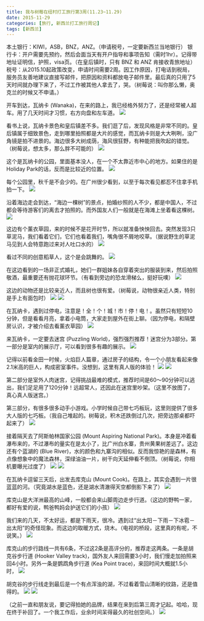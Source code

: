 ```yaml
---
title: 我与树莓在纽村打工旅行第3周(11.23~11.29)
date: 2015-11-29
categories: [旅行, 新西兰打工旅行周记]
tags: [新西兰]    
---
```






本土银行：KIWI，ASB，BNZ，ANZ。（申请税号，一定要新西兰当地银行）
银行卡：开户需要先预约，然后会面当天有开户指导和事项告知（需时1hr）。记得带地址证明信，护照，visa页。（在皇后镇时，只有 BNZ 和 ANZ 肯接收青旅地址）
税号：从2015.10起政策改变，申请时间需要2周。因工作原因，打电话到税局，服务员友善地建议直接写邮件，把原因和资料都放电子邮件里。最后真的只用了5天时间就办理下来了，不过工作被其他人拿去了，哭。（树莓说：叫你那么懒，奥克兰的时候又不申请。）

开车到达，瓦纳卡 (Wanaka)，在来的路上，我已经格外努力了，还是经常被人超车。用了几天时间才习惯，右方向盘和左车道。 
![](/event/2015_11_29_p2.jpg)

看书上说，瓦纳卡景色和皇后镇差不多。我们逛了后，发现风格是非常不同的。皇后镇属于细致景色，走到哪里拍照都是大片的感觉，而瓦纳卡则是大大咧咧，没广角镜是拍不进景的。海边很多大树成荫，海风很狂野，有种能把我吹起的错觉。（树莓说，想太多，那么胖不可能的）
![](/event/2015_11_29_p6.jpg)

这个是瓦纳卡的公园，里面基本没人，在一个不太靠近市中心的地方。如果住的是 Holiday Park的话，反而是比较近的位置。
![](/event/2015_11_29_p3.jpg)

每个公园里，秋千是不会少的。在广州很少看到，以至于每次看见都忍不住拿手机拍一下。
![](/event/2015_11_29_p4.jpg)

沿着海边走会到达，“海边一棵树”的景点，拍婚纱照的人不少，都是中国人，不过都会等待游客们的离去才拍照的。而外国友人们一般就是在海滩上坐着看这棵树。
![](/event/2015_11_29_p5.jpg)

这边有个薰衣草园，来的时候不是花开时节，所以就准备怏怏回去。突然发现3只草泥马，我们看着它们，它们也看着我们，嘴角很不屑地咬草。（据说野生的草泥马见到人会特意跑过来对人吐口水的）
![](/event/2015_11_29_p9.jpg)

看过不同的创意稻草人，这个是会跳舞的。
![](/event/2015_11_29_p10.jpg)

在这边看到的一场非正式婚礼，她们一群姐妹各自穿着突出的服装到来，然后拍照敬酒，最重要还有抛花球环节。（有看到旁边的恐龙滑梯么，挺好玩噢）
![](/event/2015_11_29_p12.jpg)

这边的动物还是比较亲近人，而且树也很有爱。（树莓说，动物很亲近人类，特别是手上有面包时）
![](/event/2015_11_29_p11.jpg)
![](/event/2015_11_29_p13.jpg)

在瓦纳卡，遇到过停电，注意是！全！个！城！市！停！电！。虽然只有短短10分钟，但是看看月亮，拿着小电筒，大家走到屋外在街上聊。（因为停电，和隔壁房认识，才被介绍去看薰衣草园）
![](/event/2015_11_29_p18.jpg)

来瓦纳卡，一定要去迷宫 (Puzzling World)，强烈强烈推荐！迷宫分为3部分。第一部分是室内的展示厅，可以看到很多有趣的展示。
![](/event/2015_11_29_p15.jpg)

记得以前看金田一时候，火焰巨人篇章，通过房子的结构，令一个小朋友看起来像2.1米高的巨人，构成密室事件。没想到，这里有真人版的体验！
![](/event/2015_11_29_p16.jpg)
![](/event/2015_11_29_p17.jpg)

第二部分是室外人肉迷宫，记得挑战最难的模式，推荐时间是60～90分钟可以逃出，我们足足用了120分钟！远超常人，还因此在迷宫里吵架。（这里不放图了，真心真人版迷宫。）

第三部分，有很多很多动手小游戏。小学时候自己带七巧板玩，这里则提供了很多大人版的七巧板。（我自己堆起的。树莓说，积木还跌倒过几次，把旁边那桌都吓起来了）
![](/event/2015_11_29_p14.jpg)

接着隔天去了阿斯帕林国家公园 (Mount Aspiring National Park)。本身是冲着看瀑布来的，不过瀑布的量实在是太小了，比广州白水寨，贵州黄果树差远了。这边还有个蓝湖的 (Blue River)，水的颜色和九寨沟的相似。反而我惊艳的是森林，有点像想象中的魔法森林，深绿油油一片，树干向天延伸看不倒顶。（树莓说，你相机要曝光过度了）
![](/event/2015_11_29_p20.jpg)
![](/event/2015_11_29_p19.jpg)

在瓦纳卡逗留三天后，出发去库克山 (Mount Cook)。在路上，其实会遇到一片很蓝蓝的河。（究竟湖水是蓝色，还是湖水清澈得天空都倒影下来了）
![](/event/2015_11_29_p21.jpg)

库克山是大洋洲最高的山峰，一般都会来山脚周边走步行道。（这边的野鸭一家，都好有爱的说，鸭爸鸭妈会护送它们的小孩）
![](/event/2015_11_29_p22.jpg)

我们来的几天，不太好运，都是下雨天，很冷。遇到过“出太阳－下雨－下冰雹－出太阳”的奇怪现象。而这边的取暖方式，烧木。（电视的桥段，这里真的有呢，不说笑。）
![](/event/2015_11_29_p23.jpg)

库克山的步行路线一共有6条，不过这2条是高评分的，推荐走这两条。一条是胡克谷步行道 (Hooker Valley track)，国外友人来回需要3小时，我们慢走加拍照来回4小时。另外一条是鹦鹉角步行道 (Kea Point trace)，来回时间大概就1.5小时，
![](/event/2015_11_29_p24.jpg)

胡克谷的步行线走到最后是一个有点浑浊的湖，不过看着雪山清晰的纹路，还是值得的。
![](/event/2015_11_29_p25.jpg)
![](/event/2015_11_29_p26.jpg)

（之前一直和朋友说，要记得拍她的品牌，结果在来到后第三周才记起。哈哈，现在终于补回了。一个我工作后，业余时间呆得最久的社创空间。）
![](/event/2015_11_29_p27.jpg)